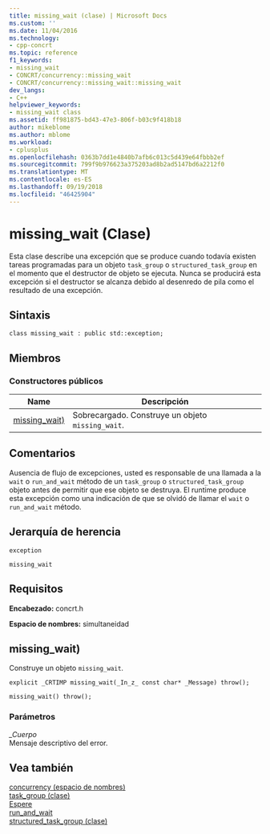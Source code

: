 ```yaml
---
title: missing_wait (clase) | Microsoft Docs
ms.custom: ''
ms.date: 11/04/2016
ms.technology:
- cpp-concrt
ms.topic: reference
f1_keywords:
- missing_wait
- CONCRT/concurrency::missing_wait
- CONCRT/concurrency::missing_wait::missing_wait
dev_langs:
- C++
helpviewer_keywords:
- missing_wait class
ms.assetid: ff981875-bd43-47e3-806f-b03c9f418b18
author: mikeblome
ms.author: mblome
ms.workload:
- cplusplus
ms.openlocfilehash: 0363b7dd1e4840b7afb6c013c5d439e64fbbb2ef
ms.sourcegitcommit: 799f9b976623a375203ad8b2ad5147bd6a2212f0
ms.translationtype: MT
ms.contentlocale: es-ES
ms.lasthandoff: 09/19/2018
ms.locfileid: "46425904"
---
```

# <a name="missingwait-class"></a>missing_wait (Clase)

Esta clase describe una excepción que se produce cuando todavía existen tareas programadas para un objeto `task_group` o `structured_task_group` en el momento que el destructor de objeto se ejecuta. Nunca se producirá esta excepción si el destructor se alcanza debido al desenredo de pila como el resultado de una excepción.

## <a name="syntax"></a>Sintaxis

```
class missing_wait : public std::exception;
```

## <a name="members"></a>Miembros

### <a name="public-constructors"></a>Constructores públicos

|Name|Descripción|
|----------|-----------------|
|[missing_wait)](#ctor)|Sobrecargado. Construye un objeto `missing_wait`.|

## <a name="remarks"></a>Comentarios

Ausencia de flujo de excepciones, usted es responsable de una llamada a la `wait` o `run_and_wait` método de un `task_group` o `structured_task_group` objeto antes de permitir que ese objeto se destruya. El runtime produce esta excepción como una indicación de que se olvidó de llamar el `wait` o `run_and_wait` método.

## <a name="inheritance-hierarchy"></a>Jerarquía de herencia

`exception`

`missing_wait`

## <a name="requirements"></a>Requisitos

**Encabezado:** concrt.h

**Espacio de nombres:** simultaneidad

##  <a name="ctor"></a> missing_wait)

Construye un objeto `missing_wait`.

```
explicit _CRTIMP missing_wait(_In_z_ const char* _Message) throw();

missing_wait() throw();
```

### <a name="parameters"></a>Parámetros

*_Cuerpo*<br/>
Mensaje descriptivo del error.

## <a name="see-also"></a>Vea también

[concurrency (espacio de nombres)](concurrency-namespace.md)<br/>
[task_group (clase)](task-group-class.md)<br/>
[Espere](task-group-class.md)<br/>
[run_and_wait](task-group-class.md)<br/>
[structured_task_group (clase)](structured-task-group-class.md)
